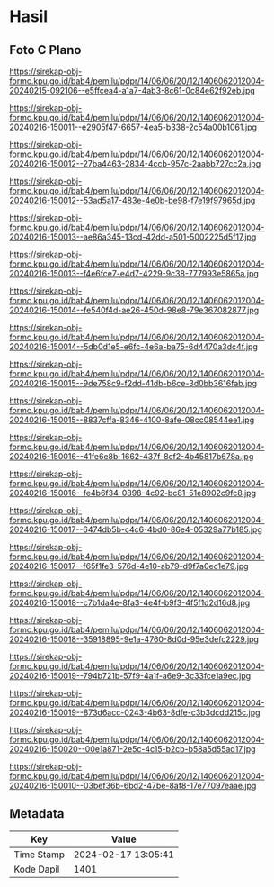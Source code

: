 # Hasil

## Foto C Plano

https://sirekap-obj-formc.kpu.go.id/bab4/pemilu/pdpr/14/06/06/20/12/1406062012004-20240215-092106--e5ffcea4-a1a7-4ab3-8c61-0c84e62f92eb.jpg

https://sirekap-obj-formc.kpu.go.id/bab4/pemilu/pdpr/14/06/06/20/12/1406062012004-20240216-150011--e2905f47-6657-4ea5-b338-2c54a00b1061.jpg

https://sirekap-obj-formc.kpu.go.id/bab4/pemilu/pdpr/14/06/06/20/12/1406062012004-20240216-150012--27ba4463-2834-4ccb-957c-2aabb727cc2a.jpg

https://sirekap-obj-formc.kpu.go.id/bab4/pemilu/pdpr/14/06/06/20/12/1406062012004-20240216-150012--53ad5a17-483e-4e0b-be98-f7e19f97965d.jpg

https://sirekap-obj-formc.kpu.go.id/bab4/pemilu/pdpr/14/06/06/20/12/1406062012004-20240216-150013--ae86a345-13cd-42dd-a501-5002225d5f17.jpg

https://sirekap-obj-formc.kpu.go.id/bab4/pemilu/pdpr/14/06/06/20/12/1406062012004-20240216-150013--f4e6fce7-e4d7-4229-9c38-777993e5865a.jpg

https://sirekap-obj-formc.kpu.go.id/bab4/pemilu/pdpr/14/06/06/20/12/1406062012004-20240216-150014--fe540f4d-ae26-450d-98e8-79e367082877.jpg

https://sirekap-obj-formc.kpu.go.id/bab4/pemilu/pdpr/14/06/06/20/12/1406062012004-20240216-150014--5db0d1e5-e6fc-4e6a-ba75-6d4470a3dc4f.jpg

https://sirekap-obj-formc.kpu.go.id/bab4/pemilu/pdpr/14/06/06/20/12/1406062012004-20240216-150015--9de758c9-f2dd-41db-b6ce-3d0bb3616fab.jpg

https://sirekap-obj-formc.kpu.go.id/bab4/pemilu/pdpr/14/06/06/20/12/1406062012004-20240216-150015--8837cffa-8346-4100-8afe-08cc08544ee1.jpg

https://sirekap-obj-formc.kpu.go.id/bab4/pemilu/pdpr/14/06/06/20/12/1406062012004-20240216-150016--41fe6e8b-1662-437f-8cf2-4b45817b678a.jpg

https://sirekap-obj-formc.kpu.go.id/bab4/pemilu/pdpr/14/06/06/20/12/1406062012004-20240216-150016--fe4b6f34-0898-4c92-bc81-51e8902c9fc8.jpg

https://sirekap-obj-formc.kpu.go.id/bab4/pemilu/pdpr/14/06/06/20/12/1406062012004-20240216-150017--6474db5b-c4c6-4bd0-86e4-05329a77b185.jpg

https://sirekap-obj-formc.kpu.go.id/bab4/pemilu/pdpr/14/06/06/20/12/1406062012004-20240216-150017--f65f1fe3-576d-4e10-ab79-d9f7a0ec1e79.jpg

https://sirekap-obj-formc.kpu.go.id/bab4/pemilu/pdpr/14/06/06/20/12/1406062012004-20240216-150018--c7b1da4e-8fa3-4e4f-b9f3-4f5f1d2d16d8.jpg

https://sirekap-obj-formc.kpu.go.id/bab4/pemilu/pdpr/14/06/06/20/12/1406062012004-20240216-150018--35918895-9e1a-4760-8d0d-95e3defc2229.jpg

https://sirekap-obj-formc.kpu.go.id/bab4/pemilu/pdpr/14/06/06/20/12/1406062012004-20240216-150019--794b721b-57f9-4a1f-a6e9-3c33fce1a9ec.jpg

https://sirekap-obj-formc.kpu.go.id/bab4/pemilu/pdpr/14/06/06/20/12/1406062012004-20240216-150019--873d6acc-0243-4b63-8dfe-c3b3dcdd215c.jpg

https://sirekap-obj-formc.kpu.go.id/bab4/pemilu/pdpr/14/06/06/20/12/1406062012004-20240216-150020--00e1a871-2e5c-4c15-b2cb-b58a5d55ad17.jpg

https://sirekap-obj-formc.kpu.go.id/bab4/pemilu/pdpr/14/06/06/20/12/1406062012004-20240216-150010--03bef36b-6bd2-47be-8af8-17e77097eaae.jpg


## Metadata

| Key        | Value               |
| ---------- | ------------------- |
| Time Stamp | 2024-02-17 13:05:41 |
| Kode Dapil | 1401                |



